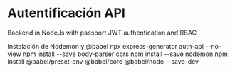 # Autentificación API
Backend in NodeJs with passport JWT authentication and RBAC

Instalación de Nodemon y @babel
npx express-generator auth-api --no-view
npm install --save body-parser cors
npm install --save nodemon
npm install @babel/preset-env @babel/core @babel/node --save-dev
